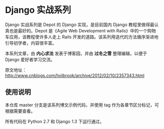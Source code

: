 # Django 实战系列

Django 实战系列是 Depot 的 Django 实现，是目前国内 Django 教程里做得最认真也是最好的。Depot 是《Agile Web Development with Rails》中的一个购物车应用，该教程使许多人走上 Rails 开发的道路。该系列用迭代的方法循序渐进地引导初学者，内容很丰富。

本系列文章，由 **内心求法** 发表于博客园，并由 **过冬之雪** 整理编辑，以便于 Django 爱好者学习交流。

原文地址：http://www.cnblogs.com/holbrook/archive/2012/02/10/2357343.html

## 使用说明

本仓库 master 分支是该系列博文示例代码，并使用 tag 作为各章节区分标记，可根据需要查看。

所有代码在 Python 2.7 和 Django 1.3 下运行通过。

